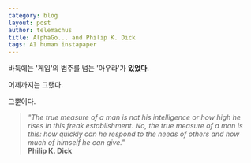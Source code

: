 ```yaml
--- 
category: blog
layout: post
author: telemachus
title: AlphaGo... and Philip K. Dick
tags: AI human instapaper
--- 
```


바둑에는 '게임'의 범주를 넘는 '아우라'가 **있었다**.

어제까지는 그랬다.

그뿐이다.

> _"The true measure of a man is not his intelligence or how high he rises in this freak establishment. No, the true measure of a man is this: how quickly can he respond to the needs of others and how much of himself he can give."_    
**Philip K. Dick**

